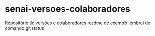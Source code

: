# senai-versoes-colaboradores
Repositório de versões e colaboradores
readme de exemplo
lembrei do comando:git status
